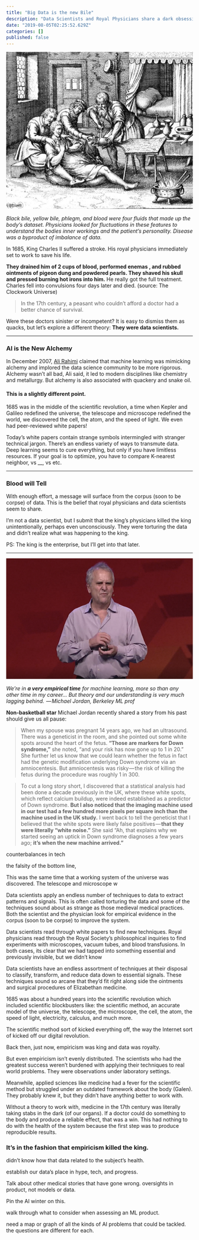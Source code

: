 ```yaml
---
title: "Big Data is the new Bile"
description: "Data Scientists and Royal Physicians share a dark obsession."
date: "2019-08-05T02:25:52.629Z"
categories: []
published: false
---
```


![](./asset-1.jpeg)

_Black bile, yellow bile, phlegm, and blood were four fluids that made up the body’s dataset. Physicians looked for fluctuations in these features to understand the bodies inner workings and the patient’s personality. Disease was a byproduct of imbalance of data._

In 1685, King Charles II suffered a stroke. His royal physicians immediately set to work to save his life. 

**They drained him of 2 cups of blood, performed enemas , and rubbed ointments of pigeon dung and powdered pearls. They shaved his skull and pressed burning hot irons into him.** He really got the full treatment. Charles fell into convulsions four days later and died. (source: The Clockwork Universe)

> In the 17th century, a peasant who couldn’t afford a doctor had a better chance of survival.

Were these doctors sinister or incompetent? It is easy to dismiss them as quacks, but let’s explore a different theory: **They were data scientists.**

---

### AI is the New Alchemy 



In December 2007, [Ali Rahimi](https://www.youtube.com/watch?v=Qi1Yry33TQE) claimed that machine learning was mimicking alchemy and implored the data science community to be more rigorous. Alchemy wasn’t all bad, Ali said, it led to modern disciplines like chemistry and metallurgy. But alchemy is also associated with quackery and snake oil.

#### This is a slightly different point. 

1685 was in the middle of the scientific revolution, a time when Kepler and Galileo redefined the universe, the telescope and microscope redefined the world, we discovered the cell, the atom, and the speed of light. We even had peer-reviewed white papers!

Today’s white papers contain strange symbols intermingled with stranger technical jargon. There’s an endless variety of ways to transmute data. Deep learning seems to cure everything, but only if you have limitless resources. If your goal is to optimize, you have to compare K-nearest neighbor, vs \_\_, vs etc. 

---

### Blood will Tell

With enough effort, a message will surface from the corpus (soon to be corpse) of data. This is the belief that royal physicians and data scientists seem to share. 

I’m not a data scientist, but I submit that the king’s physicians killed the king unintentionally, perhaps even unconsciously. They were torturing the data and didn’t realize what was happening to the king.

PS: The king is the enterprise, but I’ll get into that later.

---

![[How to escape Saddle Points efficiently — Michael Jordan](https://www.safaribooksonline.com/videos/oreilly-artificial-intelligence/9781491985250/9781491985250-video315030)](./asset-2.png)

_We’re in_ **_a very empirical time_** _for machine learning, more so than any other time in my career… But theory and our understanding is very much lagging behind.  — Michael Jordan, Berkeley ML prof_

**Non-basketball star** Michael Jordan recently shared a story from his past should give us all pause:

> When my spouse was pregnant 14 years ago, we had an ultrasound. There was a geneticist in the room, and she pointed out some white spots around the heart of the fetus. **“Those are markers for Down syndrome,”** she noted, “and your risk has now gone up to 1 in 20.” She further let us know that we could learn whether the fetus in fact had the genetic modification underlying Down syndrome via an amniocentesis. But amniocentesis was risky — the risk of killing the fetus during the procedure was roughly 1 in 300.

> To cut a long story short, I discovered that a statistical analysis had been done a decade previously in the UK, where these white spots, which reflect calcium buildup, were indeed established as a predictor of Down syndrome. **But I also noticed that the imaging machine used in our test had a few hundred more pixels per square inch than the machine used in the UK study.** I went back to tell the geneticist that I believed that the white spots were likely false positives — **that they were literally “white noise.”** She said “Ah, that explains why we started seeing an uptick in Down syndrome diagnoses a few years ago; **it’s when the new machine arrived.”**

  

counterbalances in tech

the falsity of the bottom line, 

  

  

  

  

This was the same time that a working system of the universe was discovered. The telescope and microscope w

  

Data scientists apply an endless number of techniques to data to extract patterns and signals. This is often called torturing the data and some of the techniques sound about as strange as those medieval medical practices. Both the scientist and the physician look for empirical evidence in the corpus (soon to be corpse) to improve the system. 

Data scientists read through white papers to find new techniques. Royal physicians read through the Royal Society’s philosophical inquiries to find experiments with microscopes, vacuum tubes, and blood transfusions. In both cases, its clear that we had tapped into something essential and previously invisible, but we didn’t know 

  

  

Data scientists have an endless assortment of techniques at their disposal to classify, transform, and reduce data down to essential signals. These techniques sound so arcane that they’d fit right along side the ointments and surgical procedures of Elizabethan medicine.

  

  

  

  

1685 was about a hundred years into the scientific revolution which included scientific blockbusters like: the scientific method, an accurate model of the universe, the telescope, the microscope, the cell, the atom, the speed of light, electricity, calculus, and much more.

The scientific method sort of kicked everything off, the way the Internet sort of kicked off our digital revolution.

Back then, just now, empiricism was king and data was royalty.

But even empiricism isn’t evenly distributed. The scientists who had the greatest success weren’t burdened with applying their techniques to real world problems. They were observations under laboratory settings.

Meanwhile, applied sciences like medicine had a fever for the scientific method but struggled under an outdated framework about the body (Galen). They probably knew it, but they didn’t have anything better to work with.

Without a theory to work with, medicine in the 17th century was literally taking stabs in the dark (of our organs). If a doctor could do something to the body and produce a reliable effect, that was a win. This had nothing to do with the health of the system because the first step was to produce reproducible results.

### It’s in the fashion that empiricism killed the king.

  

  

  

didn’t know how that data related to the subject’s health.

  

establish our data’s place in hype, tech, and progress.

Talk about other medical stories that have gone wrong. oversights in product, not models or data.

Pin the AI winter on this.

walk through what to consider when assessing an ML product.

need a map or graph of all the kinds of AI problems that could be tackled. the questions are different for each.
